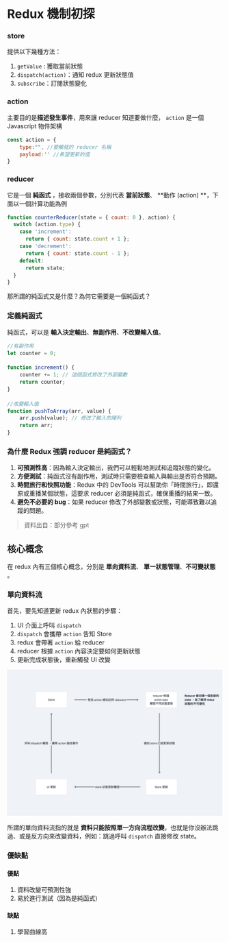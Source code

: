 # Redux 機制初探


### store 
提供以下幾種方法：
1. `getValue` : 獲取當前狀態
2. `dispatch(action)`：通知 redux 更新狀態值
3. `subscribe`：訂閱狀態變化

### action 
主要目的是**描述發生事件**，用來讓 reducer 知道要做什麼， `action` 是一個 Javascript 物件架構

```js
const action = {
	type:"", //要觸發的 reducer 名稱
	payload:'' //希望更新的值
}
```

### reducer
它是一個 **純函式** ，接收兩個參數，分別代表 **當前狀態**、 **動作 (action) **，下面以一個計算功能為例

```js
function counterReducer(state = { count: 0 }, action) {
  switch (action.type) {
    case 'increment':
      return { count: state.count + 1 };
    case 'decrement':
      return { count: state.count - 1 };
    default:
      return state;
  }
}
```

那所謂的純函式又是什麼？為何它需要是一個純函式？

### 定義純函式

純函式，可以是 **輸入決定輸出**、**無副作用**、**不改變輸入值**。

```js
//有副作用
let counter = 0;

function increment() {
    counter += 1; // 這個函式修改了外部變數
    return counter;
}

//改變輸入值
function pushToArray(arr, value) {
    arr.push(value); // 修改了輸入的陣列
    return arr;
}
```


### 為什麼 Redux 強調 reducer 是純函式？

1. **可預測性高**：因為輸入決定輸出，我們可以輕鬆地測試和追蹤狀態的變化。
2. **方便測試**：純函式沒有副作用，測試時只需要檢查輸入與輸出是否符合預期。
3. **時間旅行和快照功能**：Redux 中的 DevTools 可以幫助你「時間旅行」，即還原或重播某個狀態，這要求 reducer 必須是純函式，確保重播的結果一致。
4. **避免不必要的 bug**：如果 reducer 修改了外部變數或狀態，可能導致難以追蹤的問題。

> 資料出自：部分參考 gpt 




## 核心概念

在 redux 內有三個核心概念，分別是 **單向資料流**、 **單一狀態管理**、**不可變狀態** 。

### 單向資料流

首先，要先知道更新 redux 內狀態的步驟：

1. UI 介面上呼叫 `dispatch`
2. `dispatch` 會攜帶 `action` 告知 Store 
3. redux 會帶著 `action` 給 reducer
4. reducer 根據 `action` 內容決定要如何更新狀態
5. 更新完成狀態後，重新觸發 UI 改變

![](/img/redux/redux-dataflow.png)

所謂的單向資料流指的就是 **資料只能按照單一方向流程改變**，也就是你沒辦法跳過、或是反方向來改變資料，例如：跳過呼叫 `dispatch` 直接修改 state。


###  優缺點
#### 優點

1. 資料改變可預測性強
2. 易於進行測試（因為是純函式）

#### 缺點

1. 學習曲線高
